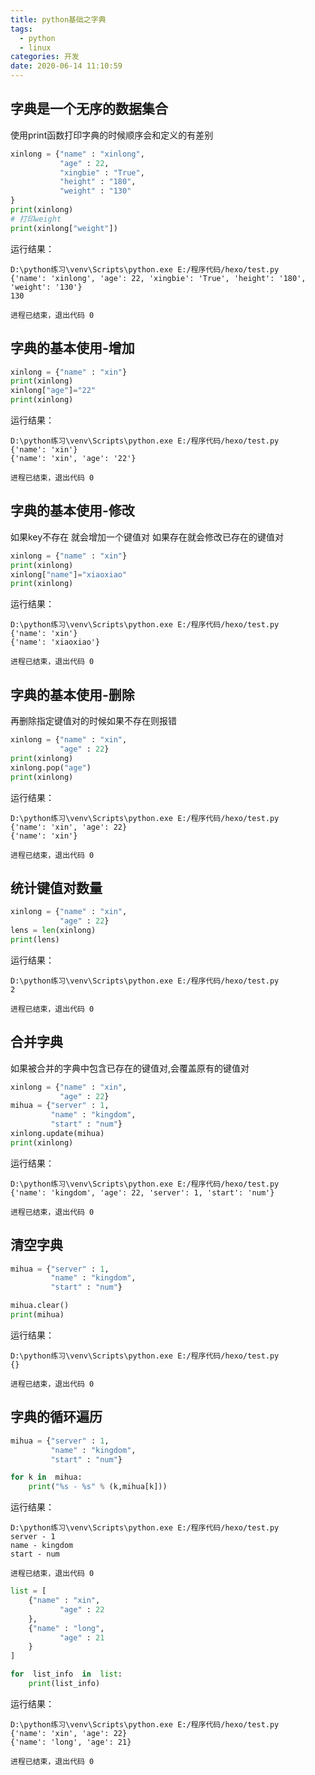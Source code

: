 ```yaml
---
title: python基础之字典
tags:
  - python
  - linux
categories: 开发
date: 2020-06-14 11:10:59
---
```

## 字典是一个无序的数据集合
使用print函数打印字典的时候顺序会和定义的有差别
```python
xinlong = {"name" : "xinlong",
           "age" : 22,
           "xingbie" : "True",
           "height" : "180",
           "weight" : "130"
}
print(xinlong)
# 打印weight
print(xinlong["weight"])
```
运行结果：

    D:\python练习\venv\Scripts\python.exe E:/程序代码/hexo/test.py
    {'name': 'xinlong', 'age': 22, 'xingbie': 'True', 'height': '180', 'weight': '130'}
    130

    进程已结束，退出代码 0

## 字典的基本使用-增加
```python
xinlong = {"name" : "xin"}
print(xinlong)
xinlong["age"]="22"
print(xinlong)
```
运行结果：

    D:\python练习\venv\Scripts\python.exe E:/程序代码/hexo/test.py
    {'name': 'xin'}
    {'name': 'xin', 'age': '22'}

    进程已结束，退出代码 0

## 字典的基本使用-修改
如果key不存在 就会增加一个键值对  如果存在就会修改已存在的键值对
```python
xinlong = {"name" : "xin"}
print(xinlong)
xinlong["name"]="xiaoxiao"
print(xinlong)
```
运行结果：

    D:\python练习\venv\Scripts\python.exe E:/程序代码/hexo/test.py
    {'name': 'xin'}
    {'name': 'xiaoxiao'}

    进程已结束，退出代码 0

## 字典的基本使用-删除
再删除指定键值对的时候如果不存在则报错
```python
xinlong = {"name" : "xin",
           "age" : 22}
print(xinlong)
xinlong.pop("age")
print(xinlong)
```
运行结果：

    D:\python练习\venv\Scripts\python.exe E:/程序代码/hexo/test.py
    {'name': 'xin', 'age': 22}
    {'name': 'xin'}

    进程已结束，退出代码 0

## 统计键值对数量
```python
xinlong = {"name" : "xin",
           "age" : 22}
lens = len(xinlong)
print(lens)
```
运行结果：

    D:\python练习\venv\Scripts\python.exe E:/程序代码/hexo/test.py
    2

    进程已结束，退出代码 0

## 合并字典
如果被合并的字典中包含已存在的键值对,会覆盖原有的键值对
```python
xinlong = {"name" : "xin",
           "age" : 22}
mihua = {"server" : 1,
         "name" : "kingdom",
         "start" : "num"}
xinlong.update(mihua)
print(xinlong)
```
运行结果：

    D:\python练习\venv\Scripts\python.exe E:/程序代码/hexo/test.py
    {'name': 'kingdom', 'age': 22, 'server': 1, 'start': 'num'}

    进程已结束，退出代码 0

## 清空字典
```python
mihua = {"server" : 1,
         "name" : "kingdom",
         "start" : "num"}

mihua.clear()
print(mihua)
```
运行结果：

    D:\python练习\venv\Scripts\python.exe E:/程序代码/hexo/test.py
    {}

    进程已结束，退出代码 0

## 字典的循环遍历
```python
mihua = {"server" : 1,
         "name" : "kingdom",
         "start" : "num"}

for k in  mihua:
    print("%s - %s" % (k,mihua[k]))
```
运行结果：

    D:\python练习\venv\Scripts\python.exe E:/程序代码/hexo/test.py
    server - 1
    name - kingdom
    start - num

    进程已结束，退出代码 0

```python
list = [
    {"name" : "xin",
           "age" : 22
    },
    {"name" : "long",
           "age" : 21
    }
]

for  list_info  in  list:
    print(list_info)
```
运行结果：

    D:\python练习\venv\Scripts\python.exe E:/程序代码/hexo/test.py
    {'name': 'xin', 'age': 22}
    {'name': 'long', 'age': 21}

    进程已结束，退出代码 0